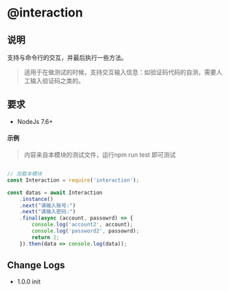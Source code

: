 # @interaction

## 说明

支持与命令行的交互，并最后执行一些方法。

> 适用于在做测试的时候，支持交互输入信息：如验证码代码的自测，需要人工输入验证码之类的。

## 要求
- NodeJs 7.6+

#### 示例

> 内容来自本模块的测试文件，运行npm run test 即可测试 

```javascript

// 加载本模块
const Interaction = require('interaction');

const datas = await Interaction
	.instance()
	.next("请输入账号:")
	.next("请输入密码:")
	.final(async (account, passowrd) => {
		console.log('account2', account);
		console.log('password2', passowrd);
		return 2;
	}).then(data => console.log(data));
```

## Change Logs

- 1.0.0 init

